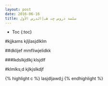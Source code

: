 ```yaml
---
layout: post
date: 2016-06-16
title: سلسة دروس جِت هَب|الدرس الأول
---
```


* Toc
{:toc}

#kjjkams
kjljlasjdlklm

##dklijef
mmfliwjelidkk

###lkdslkjdlkj
klsjdlf

#klmlks;d
kjlkjslkdjf







{% highlight c %}
lasjdljawd;j
{% endhighlight %}